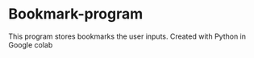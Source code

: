 # Bookmark-program
This program stores bookmarks the user inputs. Created with Python in Google colab
